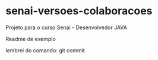 # senai-versoes-colaboracoes
Projeto para o curso Senai - Desenvolvedor JAVA

Readme de exemplo

lembrei do comando: git commit